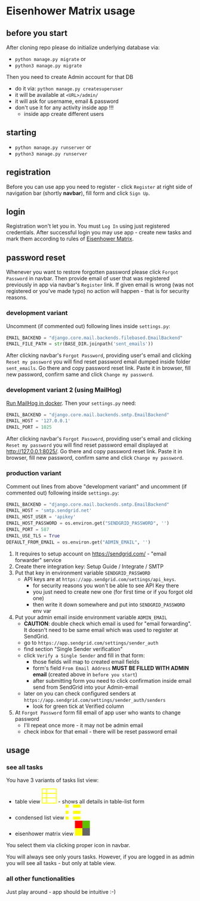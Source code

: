 # Eisenhower Matrix usage

## before you start
After cloning repo please do initialize underlying database via:
* `python manage.py migrate` or 
* `python3 manage.py migrate`

Then you need to create Admin account for that DB
* do it via: `python manage.py createsuperuser`
* it will be available at `<URL>/admin/`
* it will ask for username, email & password
* don't use it for any activity inside app !!!
   * inside app create different users
  
## starting
* `python manage.py runserver` or 
* `python3 manage.py runserver`

## registration
Before you can use app you need to register - click `Register` at right side of navigation bar (shortly **navbar**),
fill form and click `Sign Up`.

## login
Registration won't let you in. You must `Log In` using just registered credentials.
After successful login you may use app - create new tasks and mark them
according to rules of [Eisenhower Matrix](https://www.eisenhower.me/eisenhower-matrix/).

## password reset
Whenever you want to restore forgotten password please click `Forgot Password` in navbar.
Then provide email of user that was registered previously in app via navbar's `Register` link.
If given email is wrong (was not registered or you've made typo) no action will happen - that is
for security reasons.

### development variant
Uncomment (if commented out) following lines inside `settings.py`:
```python
EMAIL_BACKEND = "django.core.mail.backends.filebased.EmailBackend"
EMAIL_FILE_PATH = str(BASE_DIR.joinpath('sent_emails'))
```
After clicking navbar's `Forgot Password`, providing user's email and clicking `Reset my password` you will find
reset password email dumped inside folder `sent_emails`.
Go there and copy password reset link. Paste it in browser, fill new password, confirm same
and click `Change my password`.

### development variant 2 (using MailHog)
[Run MailHog in docker](devenv.md#mailhog).
Then your `settings.py` need:
```python
EMAIL_BACKEND = "django.core.mail.backends.smtp.EmailBackend"
EMAIL_HOST = '127.0.0.1'
EMAIL_PORT = 1025
```
After clicking navbar's `Forgot Password`, providing user's email and clicking `Reset my password` you will find
reset password email displayed at http://127.0.0.1:8025/.
Go there and copy password reset link. Paste it in browser, fill new password, confirm same
and click `Change my password`.

### production variant
Comment out lines from above "development variant" and uncomment (if commented out) following inside `settings.py`:
```python
EMAIL_BACKEND = "django.core.mail.backends.smtp.EmailBackend"
EMAIL_HOST = 'smtp.sendgrid.net'
EMAIL_HOST_USER = 'apikey'
EMAIL_HOST_PASSWORD = os.environ.get("SENDGRID_PASSWORD", '')
EMAIL_PORT = 587
EMAIL_USE_TLS = True
DEFAULT_FROM_EMAIL = os.environ.get("ADMIN_EMAIL", '')
```
1. It requires to setup account on https://sendgrid.com/ - "email forwarder" service
2. Create there integration key: Setup Guide / Integrate / SMTP
3. Put that key in environment variable `SENDGRID_PASSWORD`
   * API keys are at `https://app.sendgrid.com/settings/api_keys`.
      * for security reasons you won't be able to see API Key there
      * you just need to create new one (for first time or if you forgot old one)
      * then write it down somewhere and put into `SENDGRID_PASSWORD` env var
4. Put your admin email inside environment variable `ADMIN_EMAIL`
   * **CAUTION**: double check which email is used for "email forwarding". It doesn't need to be same email which was used to register at SendGrid.
   * go to `https://app.sendgrid.com/settings/sender_auth`
   * find section "Single Sender verification"
   * click `Verify a Single Sender` and fill in that form:
      * those fields will map to created email fields
      * form's field `From Email Address` **MUST BE FILLED WITH ADMIN email** (created above in `before you start`) 
      * after submitting form you need to click confirmation inside email send from SendGrid into your Admin-email
   * later on you can check configured senders at `https://app.sendgrid.com/settings/sender_auth/senders`
      * look for green tick at Verified column 
6. At `Forgot Password` form fill email of app user who wants to change password
   * I'll repeat once more - it may not be admin email
   * check inbox for that email - there will be reset password email

## usage
### see all tasks
You have 3 variants of tasks list view:
* table view ![tv](django/static/img/table.svg) - shows all details in table-list form
* condensed list view ![tv](django/static/img/list-compact.svg) 
* eisenhower matrix view ![tv](django/static/img/eisenhower.svg) 

You select them via clicking proper icon in navbar.

You will always see only yours tasks.
However, if you are logged in as admin you will see all tasks - but only at table view.

### all other functionalities
Just play around - app should be intuitive :-)